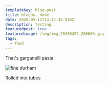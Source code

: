 ```yaml
---
templateKey: blog-post
title: blogus, dude
date: 2020-05-11T13:45:35.916Z
description: testing
featuredpost: true
featuredimage: /img/img_20200427_200609.jpg
tags:
  - food
---
```

That's garganelli pasta

![](/img/img_20200427_200609.jpg "fine durham")

Rolled into tubes